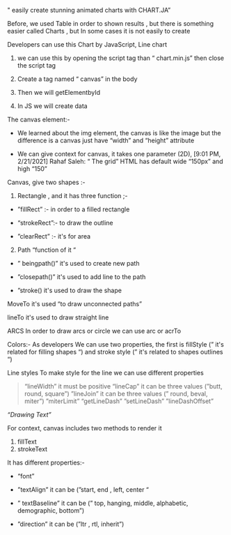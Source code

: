 " easily create stunning animated charts with CHART.JA” 

Before, we used Table in order to shown results , but there is something easier called Charts , but In some cases it is not easily to create 

Developers can use this Chart by JavaScript, 
Line chart 

1. we can use this by opening the script tag than “ chart.min.js” then close the script tag 

2. Create a tag named “ canvas” in the body 

3. Then we will getElementbyId

4. In JS we will create data

The canvas element:- 

- We learned about the img element, the canvas is like the image but the difference is a canvas just have “width” and “height” attribute

- We can give context for canvas, it takes one parameter (2D),
[9:01 PM, 2/21/2021] Rahaf Saleh: “ The grid” 
HTML has default wide “150px” and high “150”

Canvas, give two shapes :-

1. Rectangle , and it has three function ;- 

- ”fillRect” :- in order to a filled rectangle

- “strokeRect”:- to draw the outline 

- ”clearRect” :- it's for area 

2. Path “function of it “

- ” beingpath()” it's used to create new path 

- ”closepath()” it's used to add line to the path 

- ”stroke() it's used to draw the shape

MoveTo it's used “to draw unconnected paths” 

lineTo it's used to draw straight line 

ARCS
In order to draw arcs or circle we can use arc or acrTo

Colors:- 
As developers We can use two properties, the first is fillStyle (” it's related for filling shapes “) and stroke style (” it's related to shapes outlines “) 

Line styles 
To make style for the line we can use different properties 
> “lineWidth” it must be positive 
> “lineCap” it can be three values (”butt, round, square”)
>”lineJoin” it can be three values (” round, beval, miter”)
>”miterLimit”
> “getLineDash”
>”setLineDash”
>”lineDashOffset”

*“Drawing Text”* 

For context, canvas includes two methods to render it 

1. fillText 
2. strokeText 

It has different properties:-

- “font”
- ”textAlign” it can be (”start, end , left, center “
- ” textBaseline” it can be (” top, hanging, middle, alphabetic, demographic, bottom”)

- ”direction” it can be (”ltr , rtl, inherit”)